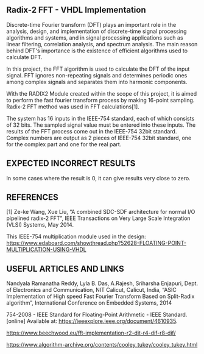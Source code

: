 <h2>Radix-2 FFT - VHDL Implementation</h2>

Discrete-time Fourier transform (DFT) plays an important role in the analysis, design, and implementation of discrete-time signal processing algorithms and systems, and in signal processing applications such as linear filtering, correlation analysis, and spectrum analysis. The main reason behind DFT's importance is the existence of efficient algorithms used to calculate DFT.

In this project, the FFT algorithm is used to calculate the DFT of the input signal. FFT ignores non-repeating signals and determines periodic ones among complex signals and separates them into harmonic components.

With the RADIX2 Module created within the scope of this project, it is aimed to perform the fast fourier transform process by making 16-point sampling. Radix-2 FFT method was used in FFT calculations[1].

The system has 16 inputs in the IEEE-754 standard, each of which consists of 32 bits. The sampled signal value must be entered into these inputs. The results of the FFT process come out in the IEEE-754 32bit standard. Complex numbers are output as 2 pieces of IEEE-754 32bit standard, one for the complex part and one for the real part.

<h2>EXPECTED INCORRECT RESULTS</h2> 
In some cases where the result is 0, it can give results very close to zero.


<h2>REFERENCES</h2>
[1] Ze-ke Wang, Xue Liu, “A combined SDC-SDF architecture for normal I/O pipelined radix-2 FFT”, IEEE Transactions on Very Large Scale Integration (VLSI) Systems, May 2014.

This IEEE-754 multiplication module used in the design: https://www.edaboard.com/showthread.php?52628-FLOATING-POINT-MULTIPLICATION-USING-VHDL

<h2>USEFUL ARTICLES AND LINKS</h2>
Nandyala Ramanatha Reddy, Lyla B. Das, A.Rajesh, Sriharsha Enjapuri, Dept. of Electronics and Communication, NIT Calicut, Calicut, India, “ASIC Implementation of High speed Fast Fourier Transform Based on Split-Radix algorithm”, International Conference on Embedded Systems, 2014

754-2008 - IEEE Standard for Floating-Point Arithmetic - IEEE Standard. [online] Available at: https://ieeexplore.ieee.org/document/4610935.

https://www.beechwood.eu/fft-implementation-r2-dit-r4-dif-r8-dif/

https://www.algorithm-archive.org/contents/cooley_tukey/cooley_tukey.html
